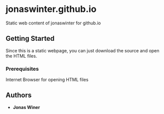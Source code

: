 # jonaswinter.github.io

Static web content of jonaswinter for github.io

## Getting Started

Since this is a static webpage, you can just download the source and open the HTML files.

### Prerequisites

Internet Browser for opening HTML files

## Authors

* **Jonas Winer**
